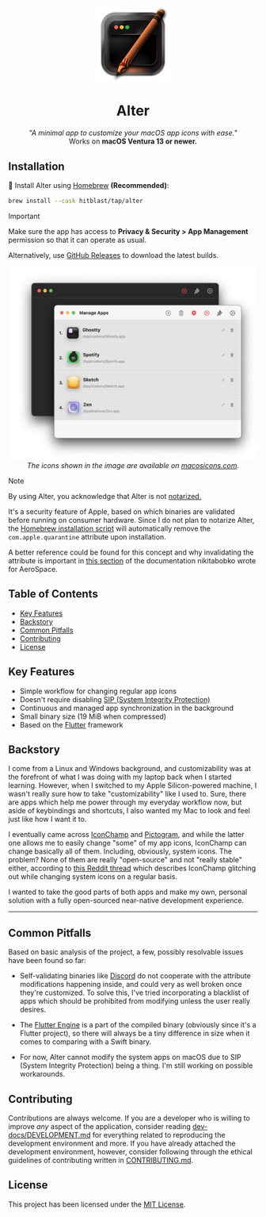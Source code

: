 <div align="center">
<img src="macos/Runner/Assets.xcassets/AppIcon.appiconset/icon_512x512@2x.png" width="30%" height="30%" alt="Alter Icon">

# Alter

_"A minimal app to customize your macOS app icons with ease."_<br>
Works on **macOS Ventura 13 or newer.**

</div>

## Installation

🍺 Install Alter using [Homebrew](https://brew.sh/) **(Recommended)**:

```bash
brew install --cask hitblast/tap/alter
```

> [!IMPORTANT]
> Make sure the app has access to **Privacy & Security > App Management** permission so that it can operate as usual.

Alternatively, use [GitHub Releases](https://github.com/hitblast/alter/releases) to download the latest builds.

<div align="center">
    <img src="assets/app_screenshot.png" width="700">
    <br>
    <i>The icons shown in the image are available on <a href="https://macosicons.com/">macosicons.com</a>.</i>
    <br>
</div>

> [!NOTE]
> By using Alter, you acknowledge that Alter is not [notarized.](https://developer.apple.com/documentation/security/notarizing_macos_software_before_distribution)
>
> It's a security feature of Apple, based on which binaries are validated before running on consumer hardware. Since I do not plan to notarize Alter, the [Homebrew installation script]() will automatically remove the `com.apple.quarantine` attribute upon installation.
>
> A better reference could be found for this concept and why invalidating the attribute is important in [this section](https://developer.apple.com/documentation/security/notarizing_macos_software_before_distribution) of the documentation nikitabobko wrote for AeroSpace.

## Table of Contents

- [Key Features](#key-features)
- [Backstory](#backstory)
- [Common Pitfalls](#common-pitfalls)
- [Contributing](#contributing)
- [License](#license)

## Key Features

- Simple workflow for changing regular app icons
- Doesn't require disabling [SIP (System Integrity Protection)]()
- Continuous and managed app synchronization in the background
- Small binary size (19 MiB when compressed)
- Based on the [Flutter](https://flutter.dev/) framework

## Backstory
I come from a Linux and Windows background, and customizability was at the forefront of what
I was doing with my laptop back when I started learning. However, when I
switched to my Apple Silicon-powered machine, I wasn't really sure how to take
"customizability" like I used to. Sure, there are apps which help me power through my everyday
workflow now, but aside of keybindings and shortcuts, I also wanted my Mac to
look and feel just like how I want it to.

I eventually came across
[IconChamp](https://www.macenhance.com/iconchamp.html)
and [Pictogram](https://pictogramapp.com/), and while the latter one allows me
to easily change "some" of my app icons, IconChamp can change basically all of
them. Including, obviously, system icons. The problem? None of them are really
"open-source" and not "really stable" either, according to [this Reddit
thread](https://www.reddit.com/r/macapps/comments/1dm1uad/has_iconchamp_been_abandoned/)
which describes IconChamp glitching out while changing system icons on a regular
basis.

I wanted to take the good parts of both apps and make my own, personal solution
with a fully open-sourced near-native development experience.

---

## Common Pitfalls

Based on basic analysis of the project, a few, possibly resolvable issues have been found so far:

- Self-validating binaries like [Discord](https://discord.com/) do not cooperate with the attribute
modifications happening inside, and could very as well broken once they're
customized. To solve this, I've tried incorporating a blacklist of
apps which should be prohibited from modifying unless the user really desires.

- The [Flutter Engine](https://github.com/flutter/engine) is a part of the
compiled binary (obviously since it's a Flutter project), so there will always be a tiny difference in size when it comes to comparing with a Swift binary.

- For now, Alter cannot modify the system apps on macOS due to SIP (System Integrity Protection) being a thing. I'm still working on possible workarounds.

## Contributing

Contributions are always welcome. If you are a developer who is willing to improve *any* aspect of the application,
consider reading [dev-docs/DEVELOPMENT.md](/dev-docs/DEVELOPMENT.md) for everything related to
reproducing the development environment and more. If you have already attached the development environment, however,
consider following through the ethical guidelines of contributing written in [CONTRIBUTING.md](/CONTRIBUTING.md).

## License

This project has been licensed under the [MIT License](./LICENSE).
